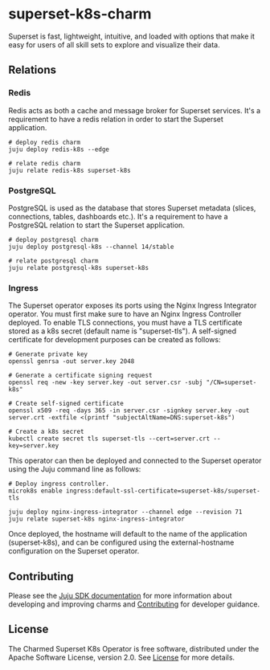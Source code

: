 # superset-k8s-charm
Superset is fast, lightweight, intuitive, and loaded with options that make it easy for users of all skill sets to explore and visualize their data.

## Relations
### Redis
Redis acts as both a cache and message broker for Superset services. It's a requirement to have a redis relation in order to start the Superset application.
```
# deploy redis charm
juju deploy redis-k8s --edge

# relate redis charm
juju relate redis-k8s superset-k8s
```
### PostgreSQL
PostgreSQL is used as the database that stores Superset metadata (slices, connections, tables, dashboards etc.). It's a requirement to have a PostgreSQL relation to start the Superset application.
```
# deploy postgresql charm
juju deploy postgresql-k8s --channel 14/stable

# relate postgresql charm
juju relate postgresql-k8s superset-k8s
```

### Ingress
The Superset operator exposes its ports using the Nginx Ingress Integrator operator. You must first make sure to have an Nginx Ingress Controller deployed. To enable TLS connections, you must have a TLS certificate stored as a k8s secret (default name is "superset-tls"). A self-signed certificate for development purposes can be created as follows:

```
# Generate private key
openssl genrsa -out server.key 2048

# Generate a certificate signing request
openssl req -new -key server.key -out server.csr -subj "/CN=superset-k8s"

# Create self-signed certificate
openssl x509 -req -days 365 -in server.csr -signkey server.key -out server.crt -extfile <(printf "subjectAltName=DNS:superset-k8s")

# Create a k8s secret
kubectl create secret tls superset-tls --cert=server.crt --key=server.key
```
This operator can then be deployed and connected to the Superset operator using the Juju command line as follows:

```
# Deploy ingress controller.
microk8s enable ingress:default-ssl-certificate=superset-k8s/superset-tls

juju deploy nginx-ingress-integrator --channel edge --revision 71
juju relate superset-k8s nginx-ingress-integrator
```

Once deployed, the hostname will default to the name of the application (superset-k8s), and can be configured using the external-hostname configuration on the Superset operator.


## Contributing
Please see the [Juju SDK documentation](https://juju.is/docs/sdk) for more information about developing and improving charms and [Contributing](CONTRIBUTING.md) for developer guidance.

## License
The Charmed Superset K8s Operator is free software, distributed under the Apache Software License, version 2.0. See [License](LICENSE) for more details. 
